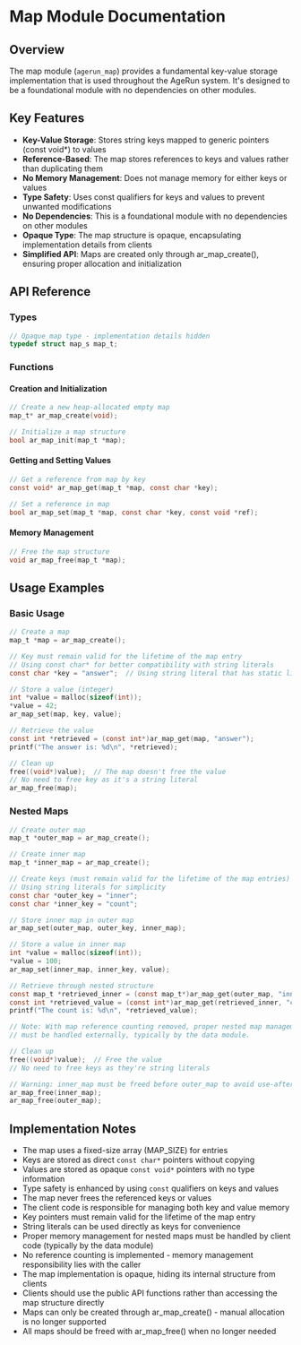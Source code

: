 # Map Module Documentation

## Overview

The map module (`agerun_map`) provides a fundamental key-value storage implementation that is used throughout the AgeRun system. It's designed to be a foundational module with no dependencies on other modules.

## Key Features

- **Key-Value Storage**: Stores string keys mapped to generic pointers (const void*) to values
- **Reference-Based**: The map stores references to keys and values rather than duplicating them
- **No Memory Management**: Does not manage memory for either keys or values
- **Type Safety**: Uses const qualifiers for keys and values to prevent unwanted modifications
- **No Dependencies**: This is a foundational module with no dependencies on other modules
- **Opaque Type**: The map structure is opaque, encapsulating implementation details from clients
- **Simplified API**: Maps are created only through ar_map_create(), ensuring proper allocation and initialization

## API Reference

### Types

```c
// Opaque map type - implementation details hidden
typedef struct map_s map_t;
```

### Functions

#### Creation and Initialization

```c
// Create a new heap-allocated empty map
map_t* ar_map_create(void);

// Initialize a map structure
bool ar_map_init(map_t *map);
```

#### Getting and Setting Values

```c
// Get a reference from map by key
const void* ar_map_get(map_t *map, const char *key);

// Set a reference in map
bool ar_map_set(map_t *map, const char *key, const void *ref);
```

#### Memory Management

```c
// Free the map structure 
void ar_map_free(map_t *map);
```

## Usage Examples

### Basic Usage

```c
// Create a map
map_t *map = ar_map_create();

// Key must remain valid for the lifetime of the map entry
// Using const char* for better compatibility with string literals
const char *key = "answer";  // Using string literal that has static lifetime

// Store a value (integer)
int *value = malloc(sizeof(int));
*value = 42;
ar_map_set(map, key, value);

// Retrieve the value
const int *retrieved = (const int*)ar_map_get(map, "answer");
printf("The answer is: %d\n", *retrieved);

// Clean up
free((void*)value);  // The map doesn't free the value
// No need to free key as it's a string literal
ar_map_free(map);
```

### Nested Maps

```c
// Create outer map
map_t *outer_map = ar_map_create();

// Create inner map
map_t *inner_map = ar_map_create();

// Create keys (must remain valid for the lifetime of the map entries)
// Using string literals for simplicity
const char *outer_key = "inner";
const char *inner_key = "count";

// Store inner map in outer map
ar_map_set(outer_map, outer_key, inner_map);

// Store a value in inner map
int *value = malloc(sizeof(int));
*value = 100;
ar_map_set(inner_map, inner_key, value);

// Retrieve through nested structure
const map_t *retrieved_inner = (const map_t*)ar_map_get(outer_map, "inner");
const int *retrieved_value = (const int*)ar_map_get(retrieved_inner, "count");
printf("The count is: %d\n", *retrieved_value);

// Note: With map reference counting removed, proper nested map management 
// must be handled externally, typically by the data module.

// Clean up
free((void*)value);  // Free the value
// No need to free keys as they're string literals

// Warning: inner_map must be freed before outer_map to avoid use-after-free
ar_map_free(inner_map);  
ar_map_free(outer_map);
```

## Implementation Notes

- The map uses a fixed-size array (MAP_SIZE) for entries
- Keys are stored as direct `const char*` pointers without copying
- Values are stored as opaque `const void*` pointers with no type information
- Type safety is enhanced by using `const` qualifiers on keys and values
- The map never frees the referenced keys or values
- The client code is responsible for managing both key and value memory
- Key pointers must remain valid for the lifetime of the map entry
- String literals can be used directly as keys for convenience
- Proper memory management for nested maps must be handled by client code (typically by the data module)
- No reference counting is implemented - memory management responsibility lies with the caller
- The map implementation is opaque, hiding its internal structure from clients
- Clients should use the public API functions rather than accessing the map structure directly
- Maps can only be created through ar_map_create() - manual allocation is no longer supported
- All maps should be freed with ar_map_free() when no longer needed
